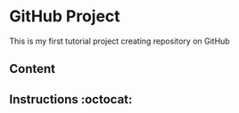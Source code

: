 # GitHub Project
This is my first tutorial project creating repository on GitHub

## Content



## Instructions :octocat:

